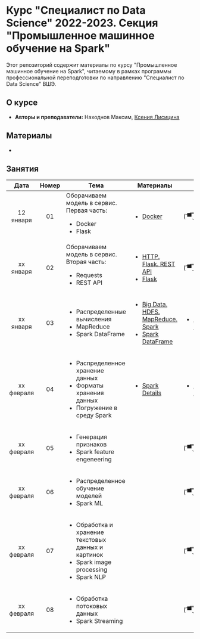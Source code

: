 # Курс "Специалист по Data Science" 2022-2023. Секция "Промышленное машинное обучение на Spark"

Этот репозиторий содержит материалы по курсу "Промышленное машинное обучение на Spark", читаемому в рамках программы профессиональной переподготовки по направлению "Специалист по Data Science" ВШЭ.

## О курсе

* **Авторы и преподаватели:** Находнов Максим, [Ксения Лисицина](https://github.com/ksenilis/Spark_hse_DPO)

## Материалы

*
## Занятия

|    Дата    | Номер | Тема                                                         | Материалы                                                    | ДЗ                                                           |
| :--------: | :---: | ------------------------------------------------------------ | ------------------------------------------------------------ | ------------------------------------------------------------ |
| 12 января  |  01   | Оборачиваем модель в сервис. Первая часть:<ul><li>Docker</li><li>Flask</li></ul> | <ul><li>[Docker](Seminars/Seminar%2001/Docker)</li></ul>     | ( ͡▀̿ ̿ ͜ʖ ͡▀̿ ̿ )                                                  |
| xx января  |  02   | Оборачиваем модель в сервис. Вторая часть:<ul><li>Requests</li><li>REST API</li></ul> | <ul><li>[HTTP. Flask. REST API](Seminars/Seminar%2002/HTTP.%20Flask.%20REST%20API.ipynb)</li><li>[Flask](Seminars/Seminar%2002/Flask)</li></ul> | ( ͡▀̿ ̿ ͜ʖ ͡▀̿ ̿ )                                                  |
| xx января  |  03   | <ul><li>Распределенные вычисления</li><li>MapReduce</li><li>Spark DataFrame</li></ul> | <ul><li>[Big Data. HDFS. MapReduce. Spark](Seminars/Seminar%2003/Big%20Data.%20HDFS.%20MapReduce.%20Spark.pdf)</li><li>[Spark DataFrame](Seminars/Seminar%2003/Spark%20DataFrame%20Basics.ipynb)</li></ul> | <ul><li>[Spark DataFrame](Tasks/Task%2001/Task%2001.ipynb)</li></ul> |
| xx февраля |  04   | <ul><li>Распределенное хранение данных</li><li>Форматы хранения данных</li><li>Погружение в среду Spark</li></ul> | <ul><li>[Spark Details](Seminars/Seminar%2004/Spark%20Details.ipynb)</li></ul> | <ul><li>[Spark Details](Tasks/Task%2002/Task%2002.ipynb)</li></ul> |
| xx февраля |  05   | <ul><li>Генерация признаков</li><li>Spark feature engeneering</li></ul> |                                                              | ( ͡▀̿ ̿ ͜ʖ ͡▀̿ ̿ )                                                  |
| xx февраля |  06   | <ul><li>Распределенное обучение моделей</li><li>Spark ML</li></ul> |                                                              | ( ͡▀̿ ̿ ͜ʖ ͡▀̿ ̿ )                                                  |
| xx февраля |  07   | <ul><li>Обработка и хранение текстовых данных и картинок</li><li>Spark image processing</li><li>Spark NLP</li></ul> |                                                              | ( ͡▀̿ ̿ ͜ʖ ͡▀̿ ̿ )                                                  |
| xx февраля |  08   | <ul><li>Обработка потоковых данных</li><li>Spark Streaming</li></ul> |                                                              | ( ͡▀̿ ̿ ͜ʖ ͡▀̿ ̿ )                                                  |
